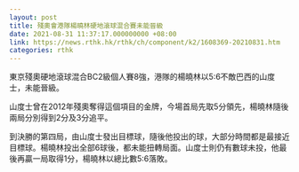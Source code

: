 ```yaml
---
layout: post
title: 殘奧會港隊楊曉林硬地滾球混合賽未能晉級
date: 2021-08-31 11:37:17.000000000 +08:00
link: https://news.rthk.hk/rthk/ch/component/k2/1608369-20210831.htm
categories: rthk
---
```


東京殘奧硬地滾球混合BC2級個人賽8強，港隊的楊曉林以5:6不敵巴西的山度士，未能晉級。

山度士曾在2012年殘奧奪得這個項目的金牌，今場首局先取5分領先，楊曉林隨後兩局分別得到2分及3分追平。

到決勝的第四局，由山度士發出目標球，隨後他投出的球，大部分時間都是最接近目標球。楊曉林投出全部6球後，都未能扭轉局面。山度士則仍有數球未投，他最後再贏一局取得1分，楊曉林以總比數5:6落敗。
